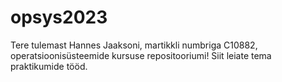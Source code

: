 # opsys2023
Tere tulemast Hannes Jaaksoni, martikkli numbriga C10882, operatsioonisüsteemide kursuse repositooriumi! Siit leiate tema praktikumide tööd.
